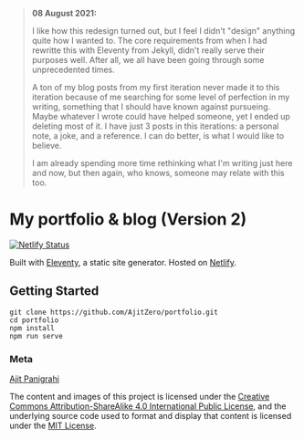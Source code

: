 > **08 August 2021:**
> 
> I like how this redesign turned out, but I feel I didn't "design" anything quite how I wanted to. The core requirements from when I had rewritte this with Eleventy from Jekyll, didn't really serve their purposes well. After all, we all have been going through some unprecedented times.
> 
> A ton of my blog posts from my first iteration never made it to this iteration because of me searching for some level of perfection in my writing, something that I should have known against pursueing. Maybe whatever I wrote could have helped someone, yet I ended up deleting most of it. I have just 3 posts in this iterations: a personal note, a joke, and a reference. I can do better, is what I would like to believe.
> 
> I am already spending more time rethinking what I'm writing just here and now, but then again, who knows, someone may relate with this too.

# My portfolio & blog (Version 2)

[![Netlify Status](https://api.netlify.com/api/v1/badges/0462bc33-ebcc-49c4-80c5-6d0f53db8c7b/deploy-status)](https://app.netlify.com/sites/ajitzero/deploys)

Built with [Eleventy](https://github.com/11ty/eleventy), a static site generator. Hosted on [Netlify](https://www.netlify.com/).

## Getting Started

```
git clone https://github.com/AjitZero/portfolio.git
cd portfolio
npm install
npm run serve
```

### Meta

[Ajit Panigrahi](https://twitter.com/ajitzero)

The content and images of this project is licensed under the [Creative Commons Attribution-ShareAlike 4.0 International Public License](https://creativecommons.org/licenses/by-sa/4.0/), and the underlying source code used to format and display that content is licensed under the [MIT License](https://opensource.org/licenses/MIT).
